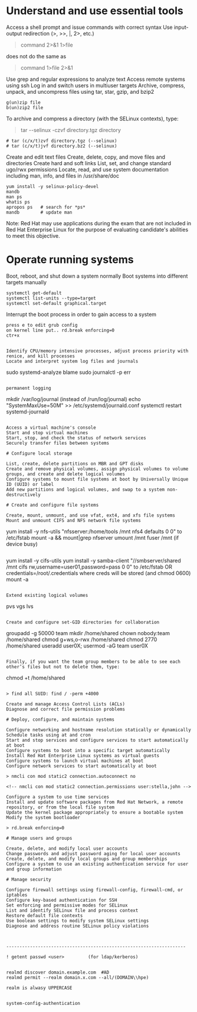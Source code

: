 # Understand and use essential tools

Access a shell prompt and issue commands with correct syntax
Use input-output redirection (>, >>, |, 2>, etc.)

> command 2>&1 1>file 

does not do the same as 

> command 1>file 2>&1

Use grep and regular expressions to analyze text
Access remote systems using ssh
Log in and switch users in multiuser targets
Archive, compress, unpack, and uncompress files using tar, star, gzip, and bzip2

```
g(un)zip file
b(un)zip2 file
```

To archive and compress a directory (with the SELinux contexts), type:

> tar --selinux -czvf directory.tgz directory

```
# tar (c/x/t)zvf directory.tgz (--selinux)
# tar (c/x/t)jvf directory.bz2 (--selinux)
```

Create and edit text files
Create, delete, copy, and move files and directories
Create hard and soft links
List, set, and change standard ugo/rwx permissions
Locate, read, and use system documentation including man, info, and files in /usr/share/doc

```
yum install -y selinux-policy-devel
mandb
man ps
whatis ps
apropos ps   # search for *ps*
mandb        # update man
```

Note: Red Hat may use applications during the exam that are not included in Red Hat Enterprise Linux for the purpose of evaluating candidate's abilities to meet this objective.

# Operate running systems

Boot, reboot, and shut down a system normally
Boot systems into different targets manually

```
systemctl get-default
systemctl list-units --type=target
systemctl set-default graphical.target
```

Interrupt the boot process in order to gain access to a system

```
press e to edit grub config
on kernel line put.. rd.break enforcing=0
ctr+x


Identify CPU/memory intensive processes, adjust process priority with renice, and kill processes
Locate and interpret system log files and journals

```
sudo systemd-analyze  blame
sudo journalctl -p err
```

permanent logging

```
mkdir /var/log/journal   (instead of /run/log/journal)
echo "SystemMaxUse=50M" >> /etc/systemd/journald.conf
systemctl restart systemd-journald 
```

Access a virtual machine's console
Start and stop virtual machines
Start, stop, and check the status of network services
Securely transfer files between systems 

# Configure local storage

List, create, delete partitions on MBR and GPT disks
Create and remove physical volumes, assign physical volumes to volume groups, and create and delete logical volumes
Configure systems to mount file systems at boot by Universally Unique ID (UUID) or label
Add new partitions and logical volumes, and swap to a system non-destructively

# Create and configure file systems

Create, mount, unmount, and use vfat, ext4, and xfs file systems
Mount and unmount CIFS and NFS network file systems

```
yum install -y nfs-utils
"nfsserver:/home/tools /mnt nfs4 defaults 0 0" to /etc/fstab
mount -a && mount|grep nfserver
umount /mnt
fuser /mnt (if device busy)
```

```
yum install -y cifs-utils
yum install -y samba-client
"//smbserver/shared /mnt cifs rw,username=user01,password=pass 0 0" to /etc/fstab
OR
credentials=/root/.credentials  where creds will be stored (and chmod 0600)
mount -a
```

Extend existing logical volumes

```
pvs
vgs
lvs
```

Create and configure set-GID directories for collaboration

```
groupadd -g 50000 team
mkdir /home/shared
chown nobody:team /home/shared
chmod g+ws,o-rwx /home/shared
chmod 2770 /home/shared
useradd user0X; usermod -aG team user0X
```

Finally, if you want the team group members to be able to see each other’s files but not to delete them, type:

```
chmod +t /home/shared
```

> find all SUID: find / -perm +4000

Create and manage Access Control Lists (ACLs)
Diagnose and correct file permission problems

# Deploy, configure, and maintain systems

Configure networking and hostname resolution statically or dynamically
Schedule tasks using at and cron
Start and stop services and configure services to start automatically at boot
Configure systems to boot into a specific target automatically
Install Red Hat Enterprise Linux systems as virtual guests
Configure systems to launch virtual machines at boot
Configure network services to start automatically at boot

> nmcli con mod static2 connection.autoconnect no

<!-- nmcli con mod static2 connection.permissions user:stella,john -->

Configure a system to use time services
Install and update software packages from Red Hat Network, a remote repository, or from the local file system
Update the kernel package appropriately to ensure a bootable system
Modify the system bootloader

> rd.break enforcing=0

# Manage users and groups

Create, delete, and modify local user accounts
Change passwords and adjust password aging for local user accounts
Create, delete, and modify local groups and group memberships
Configure a system to use an existing authentication service for user and group information

# Manage security

Configure firewall settings using firewall-config, firewall-cmd, or iptables
Configure key-based authentication for SSH
Set enforcing and permissive modes for SELinux
List and identify SELinux file and process context
Restore default file contexts
Use boolean settings to modify system SELinux settings
Diagnose and address routine SELinux policy violations



--------------------------------------------------------------------

! getent passwd <user>         (for ldap/kerberos)


realmd discover domain.example.com  #AD
realmd permit --realm domain.x.com --all/(DOMAIN\\hpe)

realm is alwasy UPPERCASE


system-config-authentication